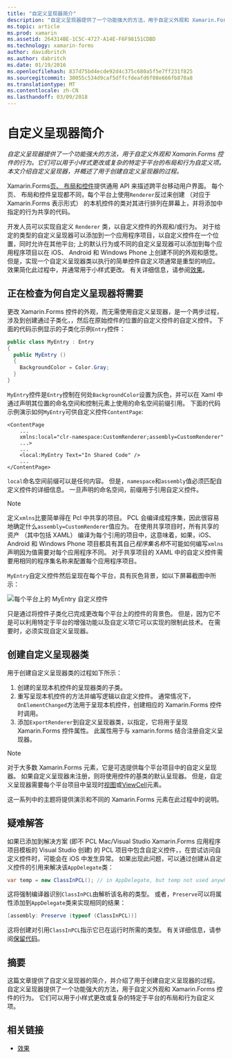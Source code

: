 ```yaml
---
title: "自定义呈现器简介"
description: "自定义呈现器提供了一个功能强大的方法，用于自定义外观和 Xamarin.Forms 控件的行为。 它们可以用于小样式更改或复杂的特定于平台的布局和行为自定义项。 本文介绍自定义呈现器，并概述了用于创建自定义呈现器的过程。"
ms.topic: article
ms.prod: xamarin
ms.assetid: 264314BE-1C5C-4727-A14E-F6F98151CDBD
ms.technology: xamarin-forms
author: davidbritch
ms.author: dabritch
ms.date: 01/19/2016
ms.openlocfilehash: 837d75bd4ecde92d4c375c680a5f5e7ff231f825
ms.sourcegitcommit: 30055c534d9caf5dffcfdeafd6f08e666fb870a8
ms.translationtype: MT
ms.contentlocale: zh-CN
ms.lasthandoff: 03/09/2018
---
```

# <a name="introduction-to-custom-renderers"></a>自定义呈现器简介

_自定义呈现器提供了一个功能强大的方法，用于自定义外观和 Xamarin.Forms 控件的行为。它们可以用于小样式更改或复杂的特定于平台的布局和行为自定义项。本文介绍自定义呈现器，并概述了用于创建自定义呈现器的过程。_

Xamarin.Forms[页、 布局和控件](~/xamarin-forms/user-interface/controls/index.md)提供通用 API 来描述跨平台移动用户界面。 每个页、 布局和控件呈现都不同，每个平台上使用`Renderer`反过来创建 （对应于 Xamarin.Forms 表示形式） 的本机控件的类对其进行排列在屏幕上，并将添加中指定的行为共享的代码。

开发人员可以实现自定义 `Renderer` 类，以自定义控件的外观和/或行为。 对于给定的类型的自定义呈现器可以添加到一个应用程序项目，以自定义控件在一个位置，同时允许在其他平台; 上的默认行为或不同的自定义呈现器可以添加到每个应用程序项目以在 iOS、 Android 和 Windows Phone 上创建不同的外观和感觉。 但是，实现一个自定义呈现器类以执行的简单控件自定义项通常是重型的响应。 效果简化此过程中，并通常用于小样式更改。 有关详细信息，请参阅[效果](~/xamarin-forms/app-fundamentals/effects/index.md)。

## <a name="examining-why-custom-renderers-are-necessary"></a>正在检查为何自定义呈现器将需要

更改 Xamarin.Forms 控件的外观，而无需使用自定义呈现器，是一个两步过程，涉及到创建通过子类化，，然后在原始控件的位置的自定义控件的自定义控件。 下面的代码示例显示的子类化示例`Entry`控件：

```csharp
public class MyEntry : Entry
{
  public MyEntry ()
  {
    BackgroundColor = Color.Gray;
  }
}
```

`MyEntry`控件是`Entry`控制在何处`BackgroundColor`设置为灰色，并可以在 Xaml 中通过声明其位置的命名空间和控制元素上使用的命名空间前缀引用。 下面的代码示例演示如何`MyEntry`可供自定义控件`ContentPage`:

```xaml
<ContentPage
    ...
    xmlns:local="clr-namespace:CustomRenderer;assembly=CustomRenderer"
    ...>
    ...
    <local:MyEntry Text="In Shared Code" />
    ...
</ContentPage>
```

`local`命名空间前缀可以是任何内容。 但是，`namespace`和`assembly`值必须匹配自定义控件的详细信息。 一旦声明的命名空间，前缀用于引用自定义控件。

> [!NOTE]
> 定义`xmlns`比要简单得在 Pcl 中共享的项目。 PCL 会编译成程序集，因此很容易地确定什么`assembly=CustomRenderer`值应为。 在使用共享项目时，所有共享的资产 （其中包括 XAML） 编译为每个引用的项目中，这意味着，如果，iOS、 Android 和 Windows Phone 项目都具有其自己*程序集名称*不可能如何编写`xmlns`声明因为值需要对每个应用程序不同。 对于共享项目的 XAML 中的自定义控件需要用相同的程序集名称来配置每个应用程序项目。

`MyEntry`自定义控件然后呈现在每个平台，具有灰色背景，如以下屏幕截图中所示：

![](introduction-images/screenshots.png "每个平台上的 MyEntry 自定义控件")

只是通过将控件子类化已完成更改每个平台上的控件的背景色。 但是，因为它不是可以利用特定于平台的增强功能以及自定义项它可以实现的限制此技术。 在需要时，必须实现自定义呈现器。

## <a name="creating-a-custom-renderer-class"></a>创建自定义呈现器类

用于创建自定义呈现器类的过程如下所示：

1. 创建的呈现本机控件的呈现器类的子类。
1. 重写呈现本机控件的方法并编写逻辑以自定义控件。 通常情况下，`OnElementChanged`方法用于呈现本机控件，创建相应的 Xamarin.Forms 控件时调用。
1. 添加`ExportRenderer`到自定义呈现器类，以指定，它将用于呈现 Xamarin.Forms 控件属性。 此属性用于与 xamarin.forms 结合注册自定义呈现器。

> [!NOTE]
> 对于大多数 Xamarin.Forms 元素，它是可选提供每个平台项目中的自定义呈现器。 如果自定义呈现器未注册，则将使用控件的基类的默认呈现器。 但是，自定义呈现器需要每个平台项目中呈现时[视图](https://developer.xamarin.com/api/type/Xamarin.Forms.View/)或[ViewCell](https://developer.xamarin.com/api/type/Xamarin.Forms.ViewCell/)元素。

这一系列中的主题将提供演示和不同的 Xamarin.Forms 元素在此过程中的说明。

## <a name="troubleshooting"></a>疑难解答

如果已添加到解决方案 (即不 PCL Mac/Visual Studio Xamarin.Forms 应用程序项目模板的 Visual Studio 创建) 的 PCL 项目中包含自定义控件，，在尝试访问自定义控件时，可能会在 iOS 中发生异常。 如果出现此问题，可以通过创建从自定义控件的引用来解决该`AppDelegate`类：

```csharp
var temp = new ClassInPCL(); // in AppDelegate, but temp not used anywhere
```

这将强制编译器识别`ClassInPCL`由解析该名称的类型。 或者，`Preserve`可以将属性添加到`AppDelegate`类来实现相同的结果：

```csharp
[assembly: Preserve (typeof (ClassInPCL))]
```

这将创建对引用`ClassInPCL`指示它已在运行时所需的类型。 有关详细信息，请参阅[保留代码](~/ios/deploy-test/linker.md)。

## <a name="summary"></a>摘要

这篇文章提供了自定义呈现器的简介，并介绍了用于创建自定义呈现器的过程。 自定义呈现器提供了一个功能强大的方法，用于自定义外观和 Xamarin.Forms 控件的行为。 它们可以用于小样式更改或复杂的特定于平台的布局和行为自定义项。


## <a name="related-links"></a>相关链接

- [效果](~/xamarin-forms/app-fundamentals/effects/index.md)
